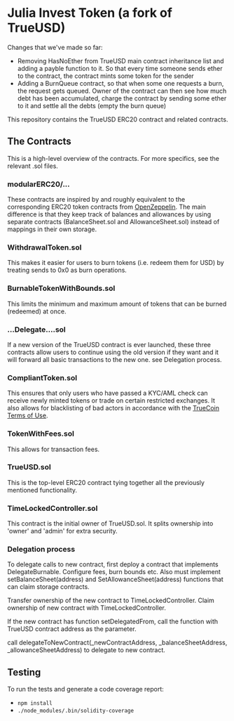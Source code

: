 # Julia Invest Token (a fork of TrueUSD)

Changes that we've made so far:

- Removing HasNoEther from TrueUSD main contract inheritance list and adding a payble function to it. So that every time someone sends ether to the contract, the contract mints some token for the sender
- Adding a BurnQueue contract, so that when some one requests a burn, the request gets queued. Owner of the contract can then see how much debt has been accumulated, charge the contract by sending some ether to it and settle all the debts (empty the burn queue)


This repository contains the TrueUSD ERC20 contract and related contracts.

## The Contracts

This is a high-level overview of the contracts. For more specifics, see the relevant .sol files.

### modularERC20/...

These contracts are inspired by and roughly equivalent to the corresponding ERC20
token contracts from [OpenZeppelin](https://openzeppelin.org/). The main difference is
that they keep track of balances and allowances by using separate contracts (BalanceSheet.sol
and AllowanceSheet.sol) instead of mappings in their own storage.

### WithdrawalToken.sol

This makes it easier for users to burn tokens (i.e. redeem them for USD) by treating sends to 0x0 as
burn operations.

### BurnableTokenWithBounds.sol

This limits the minimum and maximum amount of tokens that can be burned (redeemed) at once.

### ...Delegate....sol

If a new version of the TrueUSD contract is ever launched, these three contracts allow users
to continue using the old version if they want and it will forward all basic transactions to the new one.
see Delegation process.

### CompliantToken.sol

This ensures that only users who have passed a KYC/AML check can receive newly minted tokens or
trade on certain restricted exchanges. It also allows for blacklisting of bad actors in accordance
with the [TrueCoin Terms of Use](https://www.trusttoken.com/trueusd/terms-of-use).

### TokenWithFees.sol

This allows for transaction fees.

### TrueUSD.sol

This is the top-level ERC20 contract tying together all the previously mentioned functionality.

### TimeLockedController.sol

This contract is the initial owner of TrueUSD.sol. It splits ownership into 'owner' and 'admin'
for extra security.


### Delegation process

To delegate calls to new contract, first deploy a contract that implements DelegateBurnable. Configure fees, burn bounds etc.
Also must implement setBalanceSheet(address) and SetAllowanceSheet(address) functions that can claim storage contracts.


Transfer ownership of the new contract to TimeLockedController. Claim ownership of new contract with TimeLockedController.

If the new contract has function setDelegatedFrom, call the function with TrueUSD contract address as the parameter.

call delegateToNewContract(_newContractAddress, _balanceSheetAddress, _allowanceSheetAddress) to delegate to new contract.


## Testing

To run the tests and generate a code coverage report:

- `npm install`
- `./node_modules/.bin/solidity-coverage`
